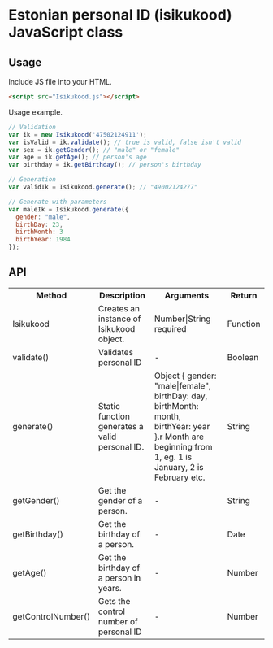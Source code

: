 # Estonian personal ID (isikukood) JavaScript class

## Usage
Include JS file into your HTML.
```html
<script src="Isikukood.js"></script>
```

Usage example.
```javascript
// Validation
var ik = new Isikukood('47502124911');
var isValid = ik.validate(); // true is valid, false isn't valid
var sex = ik.getGender(); // "male" or "female"
var age = ik.getAge(); // person's age
var birthday = ik.getBirthday(); // person's birthday

// Generation
var validIk = Isikukood.generate(); // "49002124277"

// Generate with parameters
var maleIk = Isikukood.generate({
  gender: "male",
  birthDay: 23,
  birthMonth: 3
  birthYear: 1984
});
```

## API
<table class="table1">
  <tr>
    <th>Method</th>
    <th>Description</th>
    <th>Arguments</th>
    <th>Return</th>
  </tr>
  <tr>
    <td>Isikukood</td>
    <td>Creates an instance of Isikukood object.</td>
    <td>Number|String required</td>
    <td>Function</td>
  </tr>
  <tr>
    <td>validate()</td>
    <td>Validates personal ID</td>
    <td>-</td>
    <td>Boolean</td>
  </tr>
  <tr>
    <td>generate()</td>
    <td>Static function generates a valid personal ID.</td>
    <td>Object { gender: "male|female", birthDay: day, birthMonth: month, birthYear: year }.r Month are beginning from 1, eg. 1 is January, 2 is February etc.</td>
    <td>String</td>
  </tr>
  <tr>
    <td>getGender()</td>
    <td>Get the gender of a person.</td>
    <td>-</td>
    <td>String</td>
  </tr>
  <tr>
    <td>getBirthday()</td>
    <td>Get the birthday of a person.</td>
    <td>-</td>
    <td>Date</td>
  </tr>
  <tr>
    <td>getAge()</td>
    <td>Get the birthday of a person in years.</td>
    <td>-</td>
    <td>Number</td>
  </tr>
  <tr>
    <td>getControlNumber()</td>
    <td>Gets the control number of personal ID</td>
    <td>-</td>
    <td>Number</td>
  </tr>
</table>
